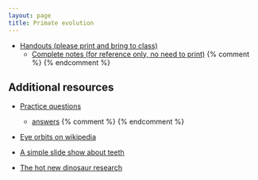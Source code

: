 ```yaml
---
layout: page
title: Primate evolution
---
```


* [Handouts (please print and bring to class)](/materials/primates.handouts.pdf)
  * [Complete notes (for reference only, no need to print)](/materials/primates.complete.pdf)
{% comment %} 
{% endcomment %} 

## Additional resources

* [Practice questions](primate_ques.html)
	* [answers](primate_ans.html)
{% comment %} 
{% endcomment %} 

* [Eye orbits on wikipedia](https://en.wikipedia.org/wiki/Orbit_(anatomy))

* [A simple slide show about teeth](https://www.slideshare.net/SECBIO/teeth-28068645)

* [The hot new dinosaur research](https://www.sciencedaily.com/releases/2018/04/180426130043.htm)
